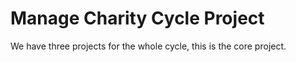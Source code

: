 # Manage Charity Cycle Project
We have three projects for the whole cycle, this is the core project.
